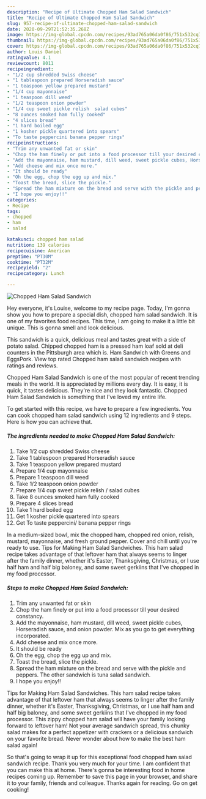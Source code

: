 ```yaml
---
description: "Recipe of Ultimate Chopped Ham Salad Sandwich"
title: "Recipe of Ultimate Chopped Ham Salad Sandwich"
slug: 957-recipe-of-ultimate-chopped-ham-salad-sandwich
date: 2020-09-29T21:52:35.268Z
image: https://img-global.cpcdn.com/recipes/93ad765a06da0f86/751x532cq70/chopped-ham-salad-sandwich-recipe-main-photo.jpg
thumbnail: https://img-global.cpcdn.com/recipes/93ad765a06da0f86/751x532cq70/chopped-ham-salad-sandwich-recipe-main-photo.jpg
cover: https://img-global.cpcdn.com/recipes/93ad765a06da0f86/751x532cq70/chopped-ham-salad-sandwich-recipe-main-photo.jpg
author: Louis Daniel
ratingvalue: 4.1
reviewcount: 8011
recipeingredient:
- "1/2 cup shredded Swiss cheese"
- "1 tablespoon prepared Horseradish sauce"
- "1 teaspoon yellow prepared mustard"
- "1/4 cup mayonnaise"
- "1 teaspoon dill weed"
- "1/2 teaspoon onion powder"
- "1/4 cup sweet pickle relish  salad cubes"
- "8 ounces smoked ham fully cooked"
- "4 slices bread"
- "1 hard boiled egg"
- "1 kosher pickle quartered into spears"
- "To taste peppercini banana pepper rings"
recipeinstructions:
- "Trim any unwanted fat or skin"
- "Chop the ham finely or put into a food processor till your desired constancy."
- "Add the mayonnaise, ham mustard, dill weed, sweet pickle cubes, Horseradish sauce, and onion powder. Mix as you go to get everything incorporated."
- "Add cheese and mix once more."
- "It should be ready"
- "Oh the egg, chop the egg up and mix."
- "Toast the bread, slice the pickle."
- "Spread the ham mixture on the bread and serve with the pickle and peppers. The other sandwich is tuna salad sandwich."
- "I hope you enjoy!!"
categories:
- Recipe
tags:
- chopped
- ham
- salad

katakunci: chopped ham salad 
nutrition: 139 calories
recipecuisine: American
preptime: "PT30M"
cooktime: "PT32M"
recipeyield: "2"
recipecategory: Lunch

---
```



![Chopped Ham Salad Sandwich](https://img-global.cpcdn.com/recipes/93ad765a06da0f86/751x532cq70/chopped-ham-salad-sandwich-recipe-main-photo.jpg)

Hey everyone, it's Louise, welcome to my recipe page. Today, I'm gonna show you how to prepare a special dish, chopped ham salad sandwich. It is one of my favorites food recipes. This time, I am going to make it a little bit unique. This is gonna smell and look delicious.

This sandwich is a quick, delicious meal and tastes great with a side of potato salad. Chipped chopped ham is a pressed ham loaf sold at deli counters in the Pittsburgh area which is. Ham Sandwich with Greens and EggsPork. View top rated Chopped ham salad sandwich recipes with ratings and reviews.

Chopped Ham Salad Sandwich is one of the most popular of recent trending meals in the world. It is appreciated by millions every day. It is easy, it is quick, it tastes delicious. They're nice and they look fantastic. Chopped Ham Salad Sandwich is something that I've loved my entire life.


To get started with this recipe, we have to prepare a few ingredients. You can cook chopped ham salad sandwich using 12 ingredients and 9 steps. Here is how you can achieve that.

<!--inarticleads1-->

##### The ingredients needed to make Chopped Ham Salad Sandwich:

1. Take 1/2 cup shredded Swiss cheese
1. Take 1 tablespoon prepared Horseradish sauce
1. Take 1 teaspoon yellow prepared mustard
1. Prepare 1/4 cup mayonnaise
1. Prepare 1 teaspoon dill weed
1. Take 1/2 teaspoon onion powder
1. Prepare 1/4 cup sweet pickle relish / salad cubes
1. Take 8 ounces smoked ham fully cooked
1. Prepare 4 slices bread
1. Take 1 hard boiled egg
1. Get 1 kosher pickle quartered into spears
1. Get To taste peppercini/ banana pepper rings


In a medium-sized bowl, mix the chopped ham, chopped red onion, relish, mustard, mayonnaise, and fresh ground pepper. Cover and chill until you&#39;re ready to use. Tips for Making Ham Salad Sandwiches. This ham salad recipe takes advantage of that leftover ham that always seems to linger after the family dinner, whether it&#39;s Easter, Thanksgiving, Christmas, or I use half ham and half big baloney, and some sweet gerkiins that I&#39;ve chopped in my food processor. 

<!--inarticleads2-->

##### Steps to make Chopped Ham Salad Sandwich:

1. Trim any unwanted fat or skin
1. Chop the ham finely or put into a food processor till your desired constancy.
1. Add the mayonnaise, ham mustard, dill weed, sweet pickle cubes, Horseradish sauce, and onion powder. Mix as you go to get everything incorporated.
1. Add cheese and mix once more.
1. It should be ready
1. Oh the egg, chop the egg up and mix.
1. Toast the bread, slice the pickle.
1. Spread the ham mixture on the bread and serve with the pickle and peppers. The other sandwich is tuna salad sandwich.
1. I hope you enjoy!!


Tips for Making Ham Salad Sandwiches. This ham salad recipe takes advantage of that leftover ham that always seems to linger after the family dinner, whether it&#39;s Easter, Thanksgiving, Christmas, or I use half ham and half big baloney, and some sweet gerkiins that I&#39;ve chopped in my food processor. This zippy chopped ham salad will have your family looking forward to leftover ham! Not your average sandwich spread, this chunky salad makes for a perfect appetizer with crackers or a delicious sandwich on your favorite bread. Never wonder about how to make the best ham salad again! 

So that's going to wrap it up for this exceptional food chopped ham salad sandwich recipe. Thank you very much for your time. I am confident that you can make this at home. There's gonna be interesting food in home recipes coming up. Remember to save this page in your browser, and share it to your family, friends and colleague. Thanks again for reading. Go on get cooking!
